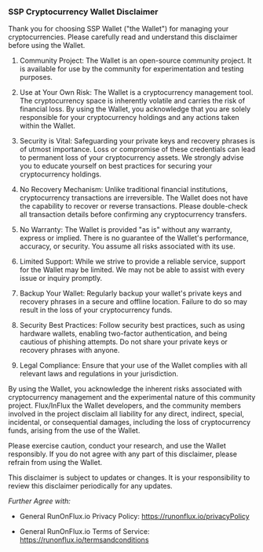 ### SSP Cryptocurrency Wallet Disclaimer

Thank you for choosing SSP Wallet ("the Wallet") for managing your cryptocurrencies. Please carefully read and understand this disclaimer before using the Wallet.

1. Community Project: The Wallet is an open-source community project. It is available for use by the community for experimentation and testing purposes.

2. Use at Your Own Risk: The Wallet is a cryptocurrency management tool. The cryptocurrency space is inherently volatile and carries the risk of financial loss. By using the Wallet, you acknowledge that you are solely responsible for your cryptocurrency holdings and any actions taken within the Wallet.

3. Security is Vital: Safeguarding your private keys and recovery phrases is of utmost importance. Loss or compromise of these credentials can lead to permanent loss of your cryptocurrency assets. We strongly advise you to educate yourself on best practices for securing your cryptocurrency holdings.

4. No Recovery Mechanism: Unlike traditional financial institutions, cryptocurrency transactions are irreversible. The Wallet does not have the capability to recover or reverse transactions. Please double-check all transaction details before confirming any cryptocurrency transfers.

5. No Warranty: The Wallet is provided "as is" without any warranty, express or implied. There is no guarantee of the Wallet's performance, accuracy, or security. You assume all risks associated with its use.

6. Limited Support: While we strive to provide a reliable service, support for the Wallet may be limited. We may not be able to assist with every issue or inquiry promptly.

7. Backup Your Wallet: Regularly backup your wallet's private keys and recovery phrases in a secure and offline location. Failure to do so may result in the loss of your cryptocurrency funds.

8. Security Best Practices: Follow security best practices, such as using hardware wallets, enabling two-factor authentication, and being cautious of phishing attempts. Do not share your private keys or recovery phrases with anyone.

9. Legal Compliance: Ensure that your use of the Wallet complies with all relevant laws and regulations in your jurisdiction.


By using the Wallet, you acknowledge the inherent risks associated with cryptocurrency management and the experimental nature of this community project. Flux/InFlux the Wallet developers, and the community members involved in the project disclaim all liability for any direct, indirect, special, incidental, or consequential damages, including the loss of cryptocurrency funds, arising from the use of the Wallet.

Please exercise caution, conduct your research, and use the Wallet responsibly. If you do not agree with any part of this disclaimer, please refrain from using the Wallet.

This disclaimer is subject to updates or changes. It is your responsibility to review this disclaimer periodically for any updates.



*Further Agree with:*

* General RunOnFlux.io Privacy Policy: <https://runonflux.io/privacyPolicy>

* General RunOnFlux.io Terms of Service: <https://runonflux.io/termsandconditions>

